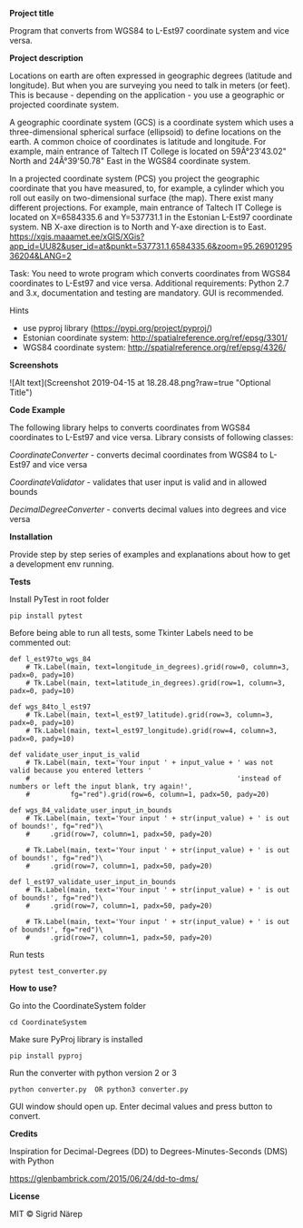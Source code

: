 **Project title**

Program that converts from WGS84 to L-Est97 coordinate system and vice versa.

**Project description**

Locations on earth are often expressed in geographic degrees (latitude and longitude). But when you are surveying you need to talk in meters (or feet). This is because - depending on the application - you use a geographic or projected coordinate system.

A geographic coordinate system (GCS) is a coordinate system which uses a three-dimensional spherical surface (ellipsoid) to define locations on the earth. A common choice of coordinates is latitude and longitude. For example, main entrance of Taltech IT College is located on 59Â°23'43.02" North and 24Â°39'50.78" East in the WGS84 coordinate system. 

In a projected coordinate system (PCS) you project the geographic coordinate that you have measured, to, for example, a cylinder which you roll out easily on two-dimensional surface (the map). There exist many different projections. For example, main entrance of Taltech IT College is located on X=6584335.6 and Y=537731.1 in the Estonian L-Est97 coordinate system. 
NB X-axe direction is to North and Y-axe direction is to East. https://xgis.maaamet.ee/xGIS/XGis?app_id=UU82&user_id=at&punkt=537731.1,6584335.6&zoom=95.2690129536204&LANG=2

Task: You need to wrote program which converts coordinates from WGS84 coordinates to L-Est97 and vice versa.
Additional requirements: Python 2.7 and 3.x, documentation and testing are mandatory.
GUI is recommended.

Hints
* use pyproj  library (https://pypi.org/project/pyproj/)
* Estonian coordinate system: http://spatialreference.org/ref/epsg/3301/
* WGS84 coordinate system: http://spatialreference.org/ref/epsg/4326/


**Screenshots**

![Alt text](Screenshot 2019-04-15 at 18.28.48.png?raw=true "Optional Title")



**Code Example**

The following library helps to converts coordinates from WGS84 coordinates to L-Est97 and vice versa. 
Library consists of following classes:  

*CoordinateConverter* 
    - converts decimal coordinates from WGS84 to L-Est97 and vice versa
    
*CoordinateValidator* 
    - validates that user input is valid and in allowed bounds
    
*DecimalDegreeConverter*
    - converts decimal values into degrees and vice versa

**Installation**

Provide step by step series of examples and explanations about how to get a development env running.

**Tests**

Install PyTest in root folder
```angular2
pip install pytest
```

Before being able to run all tests, some Tkinter Labels need to be commented out:

    def l_est97to_wgs_84
        # Tk.Label(main, text=longitude_in_degrees).grid(row=0, column=3, padx=0, pady=10)
        # Tk.Label(main, text=latitude_in_degrees).grid(row=1, column=3, padx=0, pady=10)
        
    def wgs_84to_l_est97   
        # Tk.Label(main, text=l_est97_latitude).grid(row=3, column=3, padx=0, pady=10)
        # Tk.Label(main, text=l_est97_longitude).grid(row=4, column=3, padx=0, pady=10)

    def validate_user_input_is_valid
        # Tk.Label(main, text='Your input ' + input_value + ' was not valid because you entered letters '
        #                                                   'instead of numbers or left the input blank, try again!',
        #          fg="red").grid(row=6, column=1, padx=50, pady=20)

    def wgs_84_validate_user_input_in_bounds
        # Tk.Label(main, text='Your input ' + str(input_value) + ' is out of bounds!', fg="red")\
        #     .grid(row=7, column=1, padx=50, pady=20)
        
        # Tk.Label(main, text='Your input ' + str(input_value) + ' is out of bounds!', fg="red")\
        #     .grid(row=7, column=1, padx=50, pady=20)
        
    def l_est97_validate_user_input_in_bounds
        # Tk.Label(main, text='Your input ' + str(input_value) + ' is out of bounds!', fg="red")\
        #     .grid(row=7, column=1, padx=50, pady=20)
        
        # Tk.Label(main, text='Your input ' + str(input_value) + ' is out of bounds!', fg="red")\
        #     .grid(row=7, column=1, padx=50, pady=20)


Run tests
```angular2
pytest test_converter.py
```


**How to use?**

Go into the CoordinateSystem folder
```angular2
cd CoordinateSystem
```

Make sure PyProj library is installed
```angular2
pip install pyproj
```

Run the converter with python version 2 or 3
```angular2
python converter.py  OR python3 converter.py
```

GUI window should open up. 
Enter decimal values and press button to convert.

**Credits**

Inspiration for Decimal-Degrees (DD) to Degrees-Minutes-Seconds (DMS) with Python

https://glenbambrick.com/2015/06/24/dd-to-dms/

**License**

MIT © Sigrid Närep